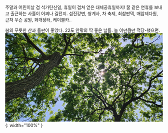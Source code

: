 주말과 어린이날 겸 석가탄신일, 휴일이 겹쳐 얻은 대체공휴일까지! 꿀 같은 연휴를 보내고 출근하는 사흘이 어찌나 길던지. 섬진강변, 쌍계사, 차 축제, 최참판댁, 매암제다원, 근처 무슨 공원, 화개장터, 케이블카.. 

봄의 푸릇한 산과 들판이 좋았다. 22도 안팎의 딱 좋은 날들. 늘 이만큼만 적당-했으면. 
![](assets/images/2025-05-09.jpg){: width="100%" }
